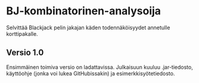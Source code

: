 ﻿# BJ-kombinatorinen-analysoija
Selvittää Blackjack pelin jakajan käden todennäköisyydet annetulle korttipakalle.

## Versio 1.0
Ensimmäinen toimiva versio on ladattavissa. Julkaisuun kuuluu .jar-tiedosto, käyttöohje (jonka voi lukea GitHubissakin) ja esimerkkisyötetiedosto.